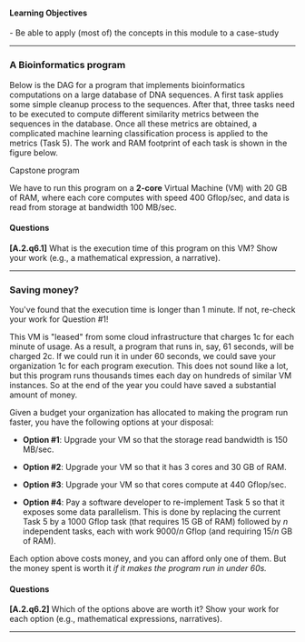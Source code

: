 #### Learning Objectives

<div class="learningObjectiveBox" markdown="1">
- Be able to apply (most of) the concepts in this module to a case-study
</div>

---

### A Bioinformatics program

Below is the DAG for a program that implements bioinformatics computations on a
large database of DNA sequences. A first task applies some
simple cleanup process to the sequences. After that, three tasks need to be
executed to compute different similarity metrics between the sequences in the
database. Once all these metrics are obtained, a complicated machine learning
classification process is applied to the metrics (Task 5). The work and RAM footprint of
each task is shown in the figure below.

<object class="figure" type="image/svg+xml" data="{{ site.baseurl }}/public/img/multi_core_computing/capstone.svg">Capstone program</object>

<p></p>

We have to run this program on a **2-core** Virtual Machine (VM) with 20
GB of RAM, where each core computes with speed 400 Gflop/sec, and data is
read from storage at bandwidth 100 MB/sec.

#### Questions

**[A.2.q6.1]** What is the execution time of this program on this VM? Show your work (e.g., a mathematical expression, a narrative).

---

### Saving money?

You've found that the execution time is longer than 1 minute. If not,
re-check your work for Question #1!

This VM is "leased" from some cloud infrastructure that charges 1c for each
minute of usage. As a result, a program that runs in, say, 61 seconds,
will be charged 2c. If we could run it in under 60 seconds, we could save
your organization 1c for each program execution. This does not sound like a
lot, but this program runs thousands times each day on hundreds of similar
VM instances. So at the end of the year you could have saved a substantial
amount of money.

Given a budget your organization has allocated to making the program run
faster, you have the following options at your disposal:

- **Option #1**: Upgrade your VM so that the storage read bandwidth is
  150 MB/sec.

- **Option #2**: Upgrade your VM so that it has 3 cores and 30 GB of RAM.

- **Option #3**: Upgrade your VM so that cores compute at 440 Gflop/sec.

- **Option #4**: Pay a software developer to
  re-implement Task 5 so that it exposes some data parallelism. This is
  done by replacing the current Task 5 by a 1000 Gflop task (that requires 15 GB of RAM) followed by
  $n$ independent tasks, each with work 9000/$n$ Gflop (and requiring 15/$n$ GB of RAM).

Each option above costs money, and you can afford only one of them. But the money spent is
worth it _if it makes the program run in under 60s._

#### Questions

**[A.2.q6.2]** Which of the options above are worth it? Show your work for each option (e.g., mathematical expressions, narratives).

---
